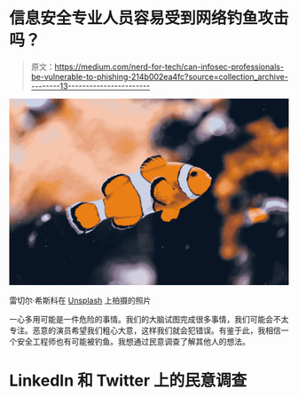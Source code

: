 # 信息安全专业人员容易受到网络钓鱼攻击吗？

> 原文：<https://medium.com/nerd-for-tech/can-infosec-professionals-be-vulnerable-to-phishing-214b002ea4fc?source=collection_archive---------13----------------------->

![](img/e81344894d909bc1a9d8e8f55a051344.png)

雷切尔·希斯科在 [Unsplash](https://unsplash.com?utm_source=medium&utm_medium=referral) 上拍摄的照片

一心多用可能是一件危险的事情。我们的大脑试图完成很多事情，我们可能会不太专注。恶意的演员希望我们粗心大意，这样我们就会犯错误。有鉴于此，我相信一个安全工程师也有可能被钓鱼。我想通过民意调查了解其他人的想法。

# LinkedIn 和 Twitter 上的民意调查